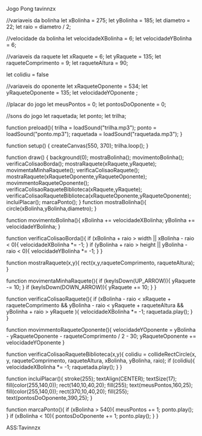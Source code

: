 
Jogo Pong tavinnzx

//variaveis da bolinha
  let xBolinha = 275; 
let yBolinha = 185;
let diametro = 22;
let raio = diametro / 2;


//velocidade da bolinha
let velocidadeXBolinha = 6;
let velocidadeYBolinha = 6;

//variaveis da raquete
let xRaquete = 6;
let yRaquete = 135;
let raqueteComprimento = 9;
let raqueteAltura = 90;

let colidiu = false

//variaveis do oponente 
let xRaqueteOponente = 534;
let yRaqueteOponente = 135;
let velocidadeYOponente ;

//placar do jogo
let meusPontos = 0;
let pontosDoOponente = 0;

//sons do jogo
let raquetada;
let ponto; 
let trilha;

function preload(){
  trilha = loadSound("trilha.mp3");
  ponto = loadSound("ponto.mp3");
  raquetada = loadSound("raquetada.mp3");
}

function setup() {
  createCanvas(550, 370);
  trilha.loop();
}

function draw() {
  background(0);
  mostraBolinha();
  movimentoBolinha();
  verificaColisaoBorda(); 
  mostraRaquete(xRaquete,yRaquete);
  movimentaMinhaRaquete();
  verificaColisaoRaquete();
  mostraRaquete(xRaqueteOponente,yRaqueteOponente);
  movimmentoRaqueteOponente();
  verificaColisaoRaqueteBiblioteca(xRaquete,yRaquete);
  verificaColisaoRaqueteBiblioteca(xRaqueteOponente,yRaqueteOponente);
  incluiPlacar();
  marcaPonto();
}
function mostraBolinha(){
  circle(xBolinha,yBolinha,diametro);
}



  
function movimentoBolinha(){
  xBolinha += velocidadeXBolinha;
  yBolinha += velocidadeYBolinha;
}

function verificaColisaoBorda(){
  if (xBolinha + raio > width ||
     xBolinha - raio < 0){
    velocidadeXBolinha *= -1;
  }
  if (yBolinha + raio > height ||
     yBolinha - raio < 0){
    velocidadeYBolinha *= -1;
  }
}

function mostraRaquete(x,y){
  rect(x,y,raqueteComprimento,
   raqueteAltura);
}

function movimentaMinhaRaquete(){
  if (keyIsDown(UP_ARROW)){
    yRaquete -= 10;
  }
  if (keyIsDown(DOWN_ARROW)){
    yRaquete += 10;
  }
}

function verificaColisaoRaquete(){
  if (xBolinha - raio < xRaquete  + raqueteComprimento && yBolinha - raio < yRaquete + raqueteAltura && yBolinha + raio > yRaquete ){
    velocidadeXBolinha *= -1;
    raquetada.play();
  }
}

function movimmentoRaqueteOponente(){
  velocidadeYOponente = yBolinha - yRaqueteOponente - raqueteComprimento / 2 - 30;
  yRaqueteOponente += velocidadeYOponente
}

function verificaColisaoRaqueteBiblioteca(x,y){
  colidiu = 
  collideRectCircle(x, y, raqueteComprimento, raqueteAltura, xBolinha, yBolinha, raio);
  if (colidiu){
    velocidadeXBolinha *= -1;
    raquetada.play();
  }
}

function incluiPlacar(){
  stroke(255);
  textAlign(CENTER);
  textSize(17);
  fill(color(255,140,0));
  rect(140,10,40,20);
  fill(255);
  text(meusPontos,160,25);
  fill(color(255,140,0));
  rect(370,10,40,20);
  fill(255);
  text(pontosDoOponente,390,25);
}

function marcaPonto(){
  if (xBolinha > 540){
    meusPontos += 1;
    ponto.play();
  }
  if (xBolinha < 10){
    pontosDoOponente += 1;
    ponto.play();
  }
}



ASS:Tavinnzx
